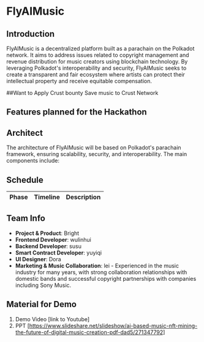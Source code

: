FlyAIMusic
====

## Introduction

FlyAIMusic is a decentralized platform built as a parachain on the Polkadot network. It aims to address issues related to copyright management and revenue distribution for music creators using blockchain technology. By leveraging Polkadot's interoperability and security, FlyAIMusic seeks to create a transparent and fair ecosystem where artists can protect their intellectual property and receive equitable compensation.

##Want to Apply Crust bounty
Save music to Crust Network
## Features planned for the Hackathon


## Architect

The architecture of FlyAIMusic will be based on Polkadot's parachain framework, ensuring scalability, security, and interoperability. The main components include:
  
## Schedule

| Phase           | Timeline            | Description                                               |
|-----------------|---------------------|-----------------------------------------------------------|

## Team Info

- **Project & Product**: Bright
- **Frontend Developer**: wulinhui
- **Backend Developer**: susu
- **Smart Contract Developer**: yuyiqi
- **UI Designer**: Dora
- **Marketing & Music Collaboration**: lei - Experienced in the music industry for many years, with strong collaboration relationships with domestic bands and successful copyright partnerships with companies including Sony Music.
## Material for Demo

1. Demo Video [link to Youtube]
2. PPT [https://www.slideshare.net/slideshow/ai-based-music-nft-mining-the-future-of-digital-music-creation-pdf-dad5/271347792]
